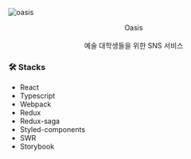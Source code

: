 ![oasis](https://user-images.githubusercontent.com/68256639/150932775-15ca8b68-16b2-496a-ba0f-f1646ad83ceb.png)


<p align="center">
  Oasis
  <br />
  <br />
  예술 대학생들을 위한 SNS 서비스
</p>

### 🛠 Stacks

- React
- Typescript
- Webpack
- Redux
- Redux-saga
- Styled-components
- SWR
- Storybook
